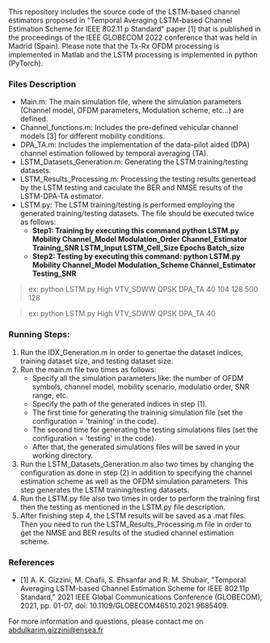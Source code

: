 
This repository includes the source code of the LSTM-based channel estimators proposed in "Temporal Averaging LSTM-based Channel Estimation Scheme for IEEE 802.11 p Standard" paper [1] that is published in the proceedings of the IEEE GLOBECOM 2022 conference that was held in Madrid (Spain). Please note that the Tx-Rx OFDM processing is implemented in Matlab and the LSTM processing is implemented in python (PyTorch).


### Files Description 
- Main.m: The main simulation file, where the simulation parameters (Channel model, OFDM parameters, Modulation scheme, etc...) are defined. 
- Channel_functions.m: Includes the pre-defined vehicular channel models [3] for different mobility conditions.
- DPA_TA.m: Includes the implementation of the data-pilot aided (DPA) channel estimation followed by temporal averaging (TA).
- LSTM_Datasets_Generation.m: Generating the LSTM training/testing datasets.
- LSTM_Results_Processing.m: Processing the testing results genertead by the LSTM testing and caculate the BER and NMSE results of the LSTM-DPA-TA estimator.
- LSTM.py: The LSTM training/testing is performed employing the generated training/testing datasets. The file should be executed twice as follows:
	- **Step1: Training by executing this command python LSTM.py  Mobility Channel_Model Modulation_Order Channel_Estimator Training_SNR LSTM_Input LSTM_Cell_Size Epochs Batch_size**
	- **Step2: Testing by executing this command: python LSTM.py  Mobility Channel_Model Modulation_Scheme Channel_Estimator Testing_SNR** 
> ex: python LSTM.py  High VTV_SDWW QPSK DPA_TA 40 104 128 500 128

> ex: python LSTM.py High VTV_SDWW QPSK DPA_TA 40
		
### Running Steps:
1. Run the IDX_Generation.m in order to genertae the dataset indices, training dataset size, and testing dataset size.
2. Run the main.m file two times as follows:
	- Specify all the simulation parameters like: the number of OFDM symbols, channel model, mobility scenario, modulatio order, SNR range, etc.
	- Specify the path of the generated indices in step (1).
	- The first time for generating the traininig simulation file (set the configuration = 'training' in the code).
	- The second time for generating the testing simulations files (set the configuration = 'testing' in the code).
	- After that, the generated simulations files will be saved in your working directory.
3. Run the LSTM_Datasets_Generation.m also two times by changing the configuration as done in step (2) in addition to specifying the channel estimation scheme as well as the OFDM simulation parameters. This step generates the LSTM training/testing datasets.
4. Run the LSTM.py file also two times in order to perform the training first then the testing as mentioned in the LSTM.py file description.
5. After finishing step 4, the LSTM results will be saved as a .mat files. Then you need to run the LSTM_Results_Processing.m file in order to get the NMSE and BER results of the studied channel estimation scheme.

### References
- [1] A. K. Gizzini, M. Chafii, S. Ehsanfar and R. M. Shubair, "Temporal Averaging LSTM-based Channel Estimation Scheme for IEEE 802.11p Standard," 2021 IEEE Global Communications Conference (GLOBECOM), 2021, pp. 01-07, doi: 10.1109/GLOBECOM46510.2021.9685409.

For more information and questions, please contact me on abdulkarim.gizzini@ensea.fr 

